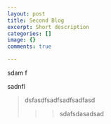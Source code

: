 ```yaml
---
layout: post
title: Second Blog
excerpt: Short description
categories: []
image: {}
comments: true

---
```

sdam f

sadnfl

> dsfasdfsadfsadfsadfasd
>
> > > sdafsdasadsad